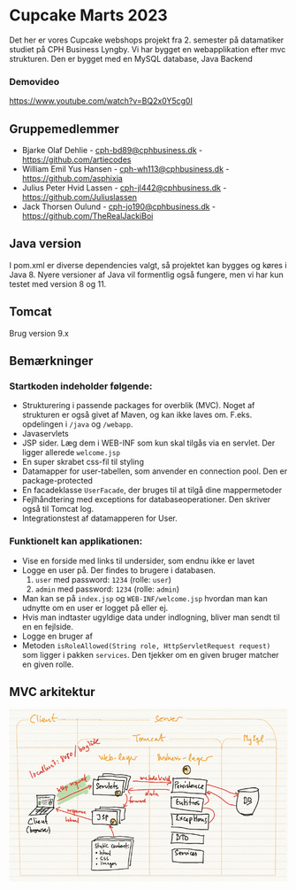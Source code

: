 # Cupcake Marts 2023
Det her er vores Cupcake webshops projekt fra 2. semester på datamatiker studiet på CPH Business Lyngby. Vi har bygget en webapplikation efter mvc strukturen. Den er bygget med en MySQL database, Java Backend

### Demovideo
https://www.youtube.com/watch?v=BQ2x0Y5cg0I

## Gruppemedlemmer
- Bjarke Olaf Dehlie - cph-bd89@cphbusiness.dk - https://github.com/artiecodes 
- William Emil Yus Hansen - cph-wh113@cphbusiness.dk - https://github.com/asphixia 
- Julius Peter Hvid Lassen - cph-jl442@cphbusiness.dk - https://github.com/Juliuslassen 
- Jack Thorsen Oulund - cph-jo190@cphbusiness.dk - https://github.com/TheRealJackiBoi

## Java version
I pom.xml er diverse dependencies valgt, så projektet kan bygges og køres i Java 8. Nyere versioner af 
Java vil formentlig også fungere, men vi har kun testet med version 8 og 11.

## Tomcat
Brug version 9.x



## Bemærkninger

### Startkoden indeholder følgende:

- Strukturering i passende packages for overblik (MVC). Noget af strukturen er også givet af Maven, og kan ikke laves om. F.eks. opdelingen i `/java` og `/webapp`.
- Javaservlets
- JSP sider. Læg dem i WEB-INF som kun skal tilgås via en servlet. Der ligger allerede `welcome.jsp`
- En super skrabet css-fil til styling
- Datamapper for user-tabellen, som anvender en connection pool. Den er package-protected
- En facadeklasse `UserFacade`, der bruges til at tilgå dine mappermetoder
- Fejlhåndtering med exceptions for databaseoperationer. Den skriver også til Tomcat log.
- Integrationstest af datamapperen for User.

### Funktionelt kan applikationen:

- Vise en forside med links til undersider, som endnu ikke er lavet
- Logge en user på. Der findes to brugere i databasen.
    1. `user` med password: `1234` (rolle: `user`)
    2. `admin` med password: `1234` (rolle: `admin`)
- Man kan se på `index.jsp` og `WEB-INF/welcome.jsp` hvordan man kan udnytte om en user er logget på eller ej.
- Hvis man indtaster ugyldige data under indlogning, bliver man sendt til en en fejlside.
- Logge en bruger af
- Metoden `isRoleAllowed(String role, HttpServletRequest request)` som ligger i pakken `services`. Den tjekker om en given bruger matcher en given rolle.

## MVC arkitektur

![](documentation/mvc.jpg)
